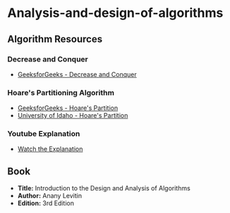 # Analysis-and-design-of-algorithms

## Algorithm Resources

### Decrease and Conquer
- [GeeksforGeeks - Decrease and Conquer](https://www.geeksforgeeks.org/decrease-and-conquer/)

### Hoare's Partitioning Algorithm
- [GeeksforGeeks - Hoare's Partition](https://iq.opengenus.org/hoare-partition/)
- [University of Idaho - Hoare's Partition](https://webpages.uidaho.edu/drbc/cs395/4_hoares.html#:~:text=Hoare%20Partition%20uses%20Two-directional,the%20scan%20from%20the%20right)

### Youtube Explanation
- [Watch the Explanation]([https://youtu.be/Kp27qsd1muA](https://youtu.be/0pZOT2JUq5Q?si=GD2upfzXu3MjizuW))

## Book
- **Title:** Introduction to the Design and Analysis of Algorithms
- **Author:** Anany Levitin
- **Edition:** 3rd Edition
